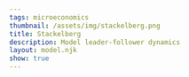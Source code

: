 ```yaml
---
tags: microeconomics
thumbnail: /assets/img/stackelberg.png
title: Stackelberg
description: Model leader-follower dynamics
layout: model.njk
show: true
---
```

<script defer>
const myCalculator = new EconVision();

myCalculator.setGraphs({'engine':'desmos','idDiv':'PriceVsQuantityGraph','height':'650px','width':'50','left':'-25','right':'150','bottom':'-15','top':'100','copy':true,'expressions':false,'zoomFit':true,'showXAxis':true,'showYAxis':true,'xAxisLabel':'Q(units)       ','yAxisLabel':'P($)'});
myCalculator.setGraphs({'engine':'desmos','idDiv':'QuantityVQuantityGraph','height':'650px','width':'50','left':'-25','right':'150','bottom':'-15','top':'100','copy':true,'expressions':false,'zoomFit':true,'showXAxis':true,'showYAxis':true,'xAxisLabel':'Q1(units)       ','yAxisLabel':'Q2(units)'});

//InverseDemandFunc
myCalculator.addFuncInput({'idDiv':'InverseDemandFunc','title':'Inverse Demand Function','func':'f_D(Q)','latex':"60-\\frac{Q}{2}",'constraint':"\\left\\{Q\\ge0\\right\\}",'color':'#ea5757','listGraphs':[0]});

//Leader and Follower TC
myCalculator.addFuncInput({'idDiv':'LeaderTC','title':'Leader’s Total Cost','func':'f_{TCL}(Q)','latex':"\\frac{Q^2}{10}",'hidden':true,'listGraphs':[0]});
myCalculator.addFuncInput({'idDiv':'FollowerTC','title':'Follower’s Total Cost','func':'f_{TCF}(Q)','latex':"\\frac{Q^2}{8}",'hidden':true,'listGraphs':[0]});

// //Leader and Follower MC
myCalculator.addExpression({'calc':'simpleDerive','idDiv':'LeaderMC','parentIdDiv':'LeaderTC','NewfunEqu':"f_{mcL}(Q)",'hidden':true,'listGraphs':[0]});
myCalculator.addExpression({'calc':'simpleDerive','idDiv':'FollowerMC','parentIdDiv':'FollowerTC','NewfunEqu':"f_{mcF}(Q)",'hidden':true,'listGraphs':[0]});


//Leader and Follower inverse
myCalculator.addExpression({'calc':'simpleInverse','idDiv':'LeaderSupply','parentIdDiv':'LeaderMC','NewfunEqu':'S_L(P)','hidden':true,'listGraphs':[0]});
myCalculator.addExpression({'calc':'simpleInverse','idDiv':'FollowerSupply','parentIdDiv':'FollowerMC','NewfunEqu':'S_F(P)','hidden':true,'listGraphs':[0]});
myCalculator.addExpression({'calc':'simpleCompute','idDiv':'TotalSupply','compute':'LeaderSupply+FollowerSupply','NewfunEqu':'S_{total}(P)','hidden':true,'listGraphs':[0]});

//draw total MC
myCalculator.addExpression({'calc':'simpleInverse','idDiv':'TotalMC','parentIdDiv':'TotalSupply','NewfunEqu':'f_{mcT}(Q)','color':'#4730f3','listGraphs':[0]});

//ProfitFunctionLeader
myCalculator.addExpression({'idDiv':'Q1','latex':'f_{q1}(Q_{1})=Q_{1}','hidden':true,'listGraphs':[0]});
myCalculator.addExpression({'idDiv':'Q2','latex':'f_{q2}(Q_{2})=Q_{2}','hidden':true,'listGraphs':[0]});
myCalculator.addExpression({'calc':'advanceSubstitute','idDiv':'LeaderTC1','parentIdDiv':["LeaderTC", "Q1"],'NewfunEqu':"F_{TCL}(Q_{1})",'subWith':'0','hidden':true,'listGraphs':[0]});
myCalculator.addExpression({'calc':'advanceSubstitute','idDiv':'FollowerTC2','parentIdDiv':["FollowerTC", "Q2"],'NewfunEqu':"F_{TCF}(Q_{2})",'subWith':'0','hidden':true,'listGraphs':[0]});
myCalculator.addExpression({'idDiv':"simpleQB", 'latex':"f_{qB}(Q_{1},Q_{2})=Q_{1}+Q_{2}", 'hidden':true, 'listGraphs':[0]});
myCalculator.addExpression({'calc':"advanceSubstitute", 'idDiv':"priceFunc", 'parentIdDiv':["InverseDemandFunc", "simpleQB"], 'NewfunEqu':"f_{IDB}(Q_{1},Q_{2})", 'subWith':0, 'hidden':true, 'listGraphs':[0]});


myCalculator.addExpression({'calc':'simpleCompute','idDiv':'LeaderProfitFunc','compute':'priceFunc*[Q_1]-(LeaderTC1)','NewfunEqu':"P_{L}(Q_{1},Q_{2})",'hidden':true,'listGraphs':[0,1]});
myCalculator.addExpression({'calc':'simpleCompute','idDiv':'FollowerProfitFunc','compute':'priceFunc*[Q_2]-(FollowerTC2)','NewfunEqu':"P_{F}(Q_{1},Q_{2})",'hidden':true,'listGraphs':[0,1]});

// //MR
myCalculator.addExpression({'calc':"simpleCompute", 'idDiv':"revenueTotal", 'compute':"InverseDemandFunc*[Q]", 'NewfunEqu':"f_{rT}(Q)", 'hidden':true, 'listGraphs':[0]});
myCalculator.addExpression({ 'calc': "simpleDerive", 'idDiv': "MRFunc", 'parentIdDiv': "revenueTotal", 'NewfunEqu': "F_{MR}(Q)", 'color':"#DC143C", 'listGraphs':[0]});

// // //Optimal MR=MC
myCalculator.addExpression({'idDiv':"OptimalCheckq", 'latex':"F_{MR}(Q_{q})\\sim f_{mcT}(Q_{q})", 'hidden':true, 'listGraphs':[0]});
myCalculator.addExpression({'idDiv':"OptimalCheckp", 'latex':"Q_{p}=f_D(Q_{q})", 'hidden':true, 'listGraphs':[0]});
myCalculator.addExpression({'idDiv':"OptimalCheckShade", 'color': 'gray', 'lineStyle': Desmos.Styles.DASHED, 'lineWidth': "0.9", 'latex':"\\operatorname{polygon}\\left(\\left[\\left(Q_{q},0\\right),\\left(Q_{q},Q_{p}\\right),\\left(0,Q_{p}\\right),\\left(0,0\\right)\\right]\\right)", 'listGraphs':[0]});
myCalculator.addLabel({ 'idDiv': 'cartelPoint', 'latex': '\\left(Q_{q},Q_{p}\\right)', 'color': 'gray', 'pointStyle':Desmos.Styles.OPEN, 'label': '','pointSize':15, 'listGraphs': [0] });
myCalculator.addSwitchInput({ 'idDiv': "displayCartelSolution", 'title': "Display Cartel Solution", 'idDivs': ["OptimalCheckShade", "cartelPoint"], 'hideToggle': true, 'listGraphs': [0] });


//show BackwardInduction first graph
myCalculator.addExpression({ 'idDiv': "findPriceLeader", 'latex': "P_{s1}=f_{IDB}\\left(Q_{s1},Q_{s2}\\right)", 'listGraphs': [0] });
myCalculator.addExpression({ 'idDiv': "sumQuantityStac", 'latex': "Q_{s}=Q_{s1}+Q_{s2}", 'listGraphs': [0] });
myCalculator.addExpression({ 'idDiv': "sumQuantityStacAdj", 'latex': "Q_{sa}=Q_{s11}+Q_{s22}", 'listGraphs': [0] });
myCalculator.addLabel({ 'idDiv': 'StackelbergOptimal', 'latex': '\\left(Q_{s},P_{s1}\\right)', 'color': '#388c46', 'label': 'Stackelberg(${Q_{s}},$${P_{s1}})', 'listGraphs': [0] });
//adjusted PriceQuantatity
myCalculator.addExpression({ 'idDiv': "findPriceLeaderAdj", 'latex': "P_{s11}=f_{IDB}\\left(Q_{s11},Q_{s22}\\right)", 'listGraphs': [0] });
myCalculator.addLabel({ 'idDiv': 'StackelbergOptimalAdj', 'latex': '\\left(Q_{sa},P_{s11}\\right)', 'color': '#3d168c', 'label': '*(${Q_{sa}},$${P_{s11}})', 'listGraphs': [0] });




myCalculator.addExpression({'calc':"simpleFOC", 'idDiv':"FOCFollower", 'parentIdDiv':"FollowerProfitFunc", 'NewfunEqu':"R(Q_{1},Q_{2})", 'FOCmax':true, 'solveFor':1, 'hidden':true, 'listGraphs':[0,1]});
myCalculator.addExpression({'calc':"advanceSubstitute", 'idDiv':"profitFuncLeaderFromFollower", 'parentIdDiv':["LeaderProfitFunc", "FOCFollower"], 'NewfunEqu':"p_{LfF}(Q_{1},Q_{2})", 'subWith':1, 'hidden':true, 'listGraphs':[0,1]});
myCalculator.addExpression({'calc':"simpleFOC", 'idDiv':"FOCLeader", 'parentIdDiv':"profitFuncLeaderFromFollower", 'NewfunEqu':"\\mu(Q_{1},Q_{2})", 'FOCmax':true, 'solveFor':0, 'hidden':true, 'listGraphs':[0,1]});
myCalculator.addExpression({'calc':"advanceSubstitute", 'idDiv':"FOCFollowerFromLeader", 'parentIdDiv':["FOCFollower", "FOCLeader"], 'NewfunEqu':"\\rho(Q_{1},Q_{2})", 'subWith':0, 'hidden':true, 'listGraphs':[0,1]});

// //Stacklberg optimal
myCalculator.addExpression({ 'idDiv': "Quantity1Stackelberg", 'latex': "Q_{s1}=\\mu(Q_{1},Q_{2})", 'hidden': true, 'listGraphs': [0,1] });
myCalculator.addExpression({ 'idDiv': "Quantity2Stackelberg", 'latex': "Q_{s2}=\\rho(Q_{1},Q_{2})", 'hidden': true, 'listGraphs': [0,1] });

// //finding k_l k_f of isoprofits
myCalculator.addExpression({ 'idDiv': "k1IsoProfit", 'latex': "k_{s1}=P_{L}(Q_{s1},Q_{s2})", 'listGraphs': [0, 1] });
myCalculator.addExpression({ 'idDiv': "k2IsoProfit", 'latex': "k_{s2}=P_{F}(Q_{s1},Q_{s2})", 'listGraphs': [0, 1] });

// //rotaional
myCalculator.addExpression({ 'idDiv': "Pi2I1", 'latex': 'x_{2}\\left(x,y\\right)=x\\cos\\left(-2\\pi\\right)-y\\sin\\left(-2\\pi\\right)', 'listGraphs': [1] });
myCalculator.addExpression({ 'idDiv': "Pi2I2", 'latex': 'y_{2}\\left(x,y\\right)=x\\sin\\left(-2\\pi\\right)+y\\cos\\left(-2\\pi\\right)', 'listGraphs': [1] });

//drawIsoProfit
myCalculator.addExpression({ 'idDiv': "LeaderIsoProfit", 'latex': "P_{L}\\left(x_{2}\\left(x,y\\right),y_{2}\\left(x,y\\right)\\right)=k_{s1}\\left\\{0\\le x\\right\\}\\left\\{0\\le y\\right\\}", 'color': "#388c46", 'listGraphs': [1] });
myCalculator.addExpression({ 'idDiv': "FollowerIsoProfit", 'latex': "P_{F}\\left(x_{2}\\left(x,y\\right),y_{2}\\left(x,y\\right)\\right)=k_{s2}\\left\\{0\\le x\\right\\}\\left\\{0\\le y\\right\\}", 'color': "#2d70b3", 'listGraphs': [1] });

//addReactionFunction
myCalculator.addExpression({ 'idDiv': "ReactionFunction", 'latex': "R_{s1}(Q_{1})=R(Q_{1},Q_{2})", 'hidden':true, 'listGraphs': [0,1] });

//constraint ReactionFunction
myCalculator.addExpression({ 'idDiv': "ConstraintXAxis", 'latex': 'R_{s1}(q_{maxq1})\\sim0', 'listGraphs': [0, 1] });
myCalculator.addExpression({ 'idDiv': "ConstraintYAxis", 'latex': 'q_{maxq2}=R_{s1}(0)', 'listGraphs': [0, 1] });

myCalculator.line();

//adjustLabelIsoProfit
myCalculator.addSliderInput({ 'idDiv': "CheckIsoProfitOptimalQ1", 'title': "Leader’s Chosen Quantity", 'latex': "Q_{s11}", 'min': 0, 'max': 'q_{maxq1}', 'step': 1, 'defaultValue': 45, 'listGraphs': [0, 1] });
myCalculator.addSliderInput({ 'idDiv': "CheckIsoProfitOptimalQ2", 'title': "Follower’s Chosen Quantity", 'latex': "Q_{s22}", 'min': 0, 'max': 'q_{maxq2}', 'step': 1, 'defaultValue': 30, 'listGraphs': [0, 1] });
myCalculator.addLabel({ 'idDiv': 'IsoProfitAdjLabel', 'latex': '\\left(Q_{s11},Q_{s22}\\right)', 'color': '#3d168c', 'label': '(${Q_{s11}},${Q_{s22}})', 'pointSize': "1", 'dragMode': Desmos.DragModes.XY, 'labelOrientation': Desmos.LabelOrientations.BELOW, 'listGraphs': [1] });

//finding k_l k_f of isoprofits adjustable
myCalculator.addExpression({ 'idDiv': "k1IsoProfitAdj", 'latex': "k_{s11}=P_{L}(Q_{s11},Q_{s22})", 'listGraphs': [1] });
myCalculator.addExpression({ 'idDiv': "k2IsoProfitAdj", 'latex': "k_{s22}=P_{F}(Q_{s11},Q_{s22})", 'listGraphs': [1] });

//drawIsoProfit
myCalculator.addExpression({ 'idDiv': "LeaderIsoProfitAdj", 'latex': "P_{L}\\left(x_{2}\\left(x,y\\right),y_{2}\\left(x,y\\right)\\right)=k_{s11}\\left\\{0\\le x\\right\\}\\left\\{0\\le y\\right\\}", 'color': "#388c46", 'lineStyle': Desmos.Styles.DASHED, 'lineWidth': "1", 'listGraphs': [1] });
myCalculator.addExpression({ 'idDiv': "FollowerIsoProfitAdj", 'latex': "P_{F}\\left(x_{2}\\left(x,y\\right),y_{2}\\left(x,y\\right)\\right)=k_{s22}\\left\\{0\\le x\\right\\}\\left\\{0\\le y\\right\\}", 'color': "#2d70b3", 'lineStyle': Desmos.Styles.DASHED, 'lineWidth': "1", 'listGraphs': [1] });
myCalculator.addExpression({ 'idDiv': "ShadedIsoProfits", 'latex': "0<x\\left\\{y>k_{s1}-P_{L}\\left(x_{2}\\left(x,y\\right),y_{2}\\left(x,y\\right)\\right)\\right\\}\\left\\{y>k_{s2}-P_{F}\\left(x_{2}\\left(x,y\\right),y_{2}\\left(x,y\\right)\\right)\\right\\}", 'color': "#fa7e19", 'lineWidth': "0", 'listGraphs': [1] });
myCalculator.addSwitchInput({ 'idDiv': "ShadedIsoProfitsSwitch", 'title': "Display Area with Better Allocations", 'idDivs': ["ShadedIsoProfits"], 'hideToggle': true, 'listGraphs': [1] });



myCalculator.setInstructions({
	title: "Inverse Demand Function",
	content: '<b>Input the inverse of the market demand curve, such that P appears on the left hand side of the equation and Q appears on the right (i.e. P(Q) = aQ + b).</b>'
});

myCalculator.setInstructions({
	title: "Leader’s Total Cost",
	content: '<b>Input the total cost function of the leader.</b> Please make sure that any occurrence of Q within this expression has the subscript 1, as in, Q1. Q1 denotes the quantity produced by the leader.'
});

myCalculator.setInstructions({
	title: "Follower’s Total Cost",
	content: '<b>Input the total cost function of the follower.</b> Please make sure that any occurrence of Q within this expression has the subscript 2, as in, Q2. Q2 denotes the quantity produced by the follower.'
});

myCalculator.setInstructions({
	title: "Backward Induction",
	content: 'The calculator will immediately generate the quantity produced by the leader, the quantity produced by the follower, the total quantity sold on the market, and the corresponding market price following the assumptions of the Stackelberg model.\
	The quantity produced by the leader/ follower is displayed in the default value of the “Leader’s/ Follower’s Chosen Quantity” field on the left hand side, as well as at the point of intersection of the two isoprofit curves in the second graph.\
	The total quantity sold on the market and the corresponding market price under the Stackelberg model is labeled in green along the inverse market demand curve in the first graph.'
});

myCalculator.setInstructions({
	title: "Isoprofit Curves",
	content: 'At this market price and quantity sold on the market, the isoprofit curves of the leader and the follower are displayed in graph 2, with the leader’s isoprofit curve in green and the follower’s isoprofit curve in blue. The isoprofit curves intersect each other (not tangent to each other), which suggests that this allocation under the Stackelberg model is Pareto inefficient. The shaded orange area represents the better allocations, i.e., the allocations that Pareto dominate the current allocation. Both the leader and the follower would be better off (earn higher profits) if they moved to an allocation in the orange area.\
	\\tip{"You can choose whether to display the areas with better allocations in graph two by toggling the “display area with better allocations” switch."}\
	\\tip{"To experiment with different allocations of quantities between the leader and the follower, you can change the quantity sold by the leader and/ or the follower in a few ways: by typing the number directly into the “Leader’s/ Follower’s Chosen Quantity” fields, moving the slider underneath the “Leader’s/ Follower’s Chosen Quantity” fields, or clicking and dragging the red point in the second graph to change the allocation between them."}'
});

myCalculator.setInstructions({
	title: "Cartel Solution ",
	content: 'You can click and drag the red point in the second graph to adjust the allocation until the isoprofit curves of the leader and follower are tangent to each other. When the isoprofit curves are tangent, that is the allocation that maximizes the combined profits of the leader and follower. This allocation represents the cartel solution, i.e., if the leader and follower collude to maximize their combined profits.\
	The grey label shows the total quantity sold and market price under the cartel solution. The grey shaded area is the combined revenue the leader and follower receive under the cartel solution.\
	\\tip{"You can choose whether to display the cartel solution in graph one by toggling the “display cartel solution” switch."}'
});

myCalculator.setCreators({
	title: "Developer",
	name: "Radi",
	school: "GS’23"
  });
myCalculator.setCreators({
	title: "Editor",
	name: "Kyla",
	school: "CC’24"
});
  </script>
